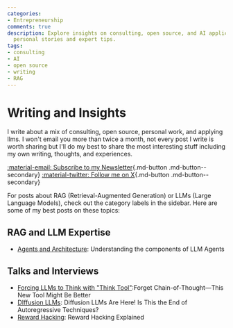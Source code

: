 ```yaml
---
categories:
- Entrepreneurship
comments: true
description: Explore insights on consulting, open source, and AI applications through
  personal stories and expert tips.
tags:
- consulting
- AI
- open source
- writing
- RAG
---
```


# Writing and Insights

I write about a mix of consulting, open source, personal work, and applying llms. I won't email you more than twice a month, not every post I write is worth sharing but I'll do my best to share the most interesting stuff including my own writing, thoughts, and experiences.

[:material-email: Subscribe to my Newsletter](https://dub.link/S4G5XGs){.md-button .md-button--secondary}
[:material-twitter: Follow me on X](https://twitter.com/engineerprompt){.md-button .md-button--secondary}

For posts about RAG (Retrieval-Augmented Generation) or LLMs (Large Language Models), check out the category labels in the sidebar. Here are some of my best posts on these topics:


## RAG and LLM Expertise
- [Agents and Architecture](./posts/agents-architecture.md): Understanding the components of LLM Agents


## Talks and Interviews

- [Forcing LLMs to Think with "Think Tool"](https://youtu.be/Ofhx8ocr-cY):Forget Chain-of-Thought—This New Tool Might Be Better
- [DIffusion LLMs](https://youtu.be/0B9EMddwlOQ): Diffusion LLMs Are Here! Is This the End of Autoregressive Techniques?
- [Reward Hacking](https://youtu.be/uY7I1YrZB2M): Reward Hacking Explained
